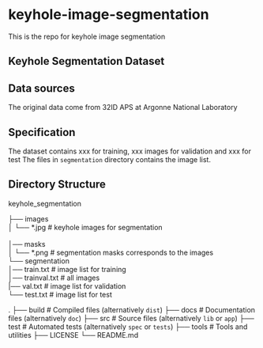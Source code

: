 # keyhole-image-segmentation
This is the repo for keyhole image segmentation


## Keyhole Segmentation Dataset
## Data sources
The original data come from 32ID APS at Argonne National Laboratory
## Specification
The dataset contains xxx for training, xxx images for validation and xxx for test
The files in `segmentation` directory contains the image list.
## Directory Structure
keyhole_segmentation

├── images<br/>
│   └── *.jpg  # keyhole images for segmentation<br/>  
│── masks<br/>
│   └── *.png  # segmentation masks corresponds to the images<br/>
└── segmentation<br/>
    │── train.txt  # image list for training<br/>
    │── trainval.txt  # all images<br/>
    |── val.txt  # image list for validation<br/>
    └── test.txt  # image list for test<br/>

.
├── build                   # Compiled files (alternatively `dist`)
├── docs                    # Documentation files (alternatively `doc`)
├── src                     # Source files (alternatively `lib` or `app`)
├── test                    # Automated tests (alternatively `spec` or `tests`)
├── tools                   # Tools and utilities
├── LICENSE
└── README.md
